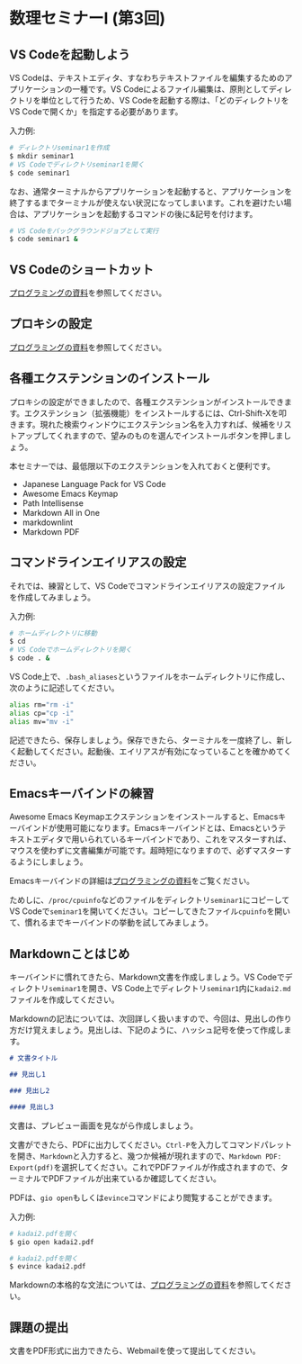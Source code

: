 # 数理セミナーI (第3回)

## VS Codeを起動しよう

VS Codeは、テキストエディタ、すなわちテキストファイルを編集するためのアプリケーションの一種です。VS Codeによるファイル編集は、原則としてディレクトリを単位として行うため、VS Codeを起動する際は、「どのディレクトリをVS Codeで開くか」を指定する必要があります。

入力例:

```bash
# ディレクトリseminar1を作成
$ mkdir seminar1
# VS Codeでディレクトリseminar1を開く
$ code seminar1
```

なお、通常ターミナルからアプリケーションを起動すると、アプリケーションを終了するまでターミナルが使えない状況になってしまいます。これを避けたい場合は、アプリケーションを起動するコマンドの後に&記号を付けます。

```bash
# VS Codeをバックグラウンドジョブとして実行
$ code seminar1 &
```

## VS Codeのショートカット

[プログラミングの資料](../programming2024/programming-2.md#vs-code-ショートカット)を参照してください。

## プロキシの設定

[プログラミングの資料](../programming2024/programming-2.md#プロキシの設定vs-code)を参照してください。

## 各種エクステンションのインストール

プロキシの設定ができましたので、各種エクステンションがインストールできます。エクステンション（拡張機能）をインストールするには、Ctrl-Shift-Xを叩きます。現れた検索ウィンドウにエクステンション名を入力すれば、候補をリストアップしてくれますので、望みのものを選んでインストールボタンを押しましょう。

本セミナーでは、最低限以下のエクステンションを入れておくと便利です。

+ Japanese Language Pack for VS Code
+ Awesome Emacs Keymap
+ Path Intellisense
+ Markdown All in One
+ markdownlint
+ Markdown PDF

## コマンドラインエイリアスの設定

それでは、練習として、VS Codeでコマンドラインエイリアスの設定ファイルを作成してみましょう。

入力例:

```bash
# ホームディレクトリに移動
$ cd
# VS Codeでホームディレクトリを開く
$ code . &
```

VS Code上で、`.bash_aliases`というファイルをホームディレクトリに作成し、次のように記述してください。

```bash
alias rm="rm -i"
alias cp="cp -i"
alias mv="mv -i"
```

記述できたら、保存しましょう。保存できたら、ターミナルを一度終了し、新しく起動してください。起動後、エイリアスが有効になっていることを確かめてください。

## Emacsキーバインドの練習

Awesome Emacs Keymapエクステンションをインストールすると、Emacsキーバインドが使用可能になります。Emacsキーバインドとは、Emacsというテキストエディタで用いられているキーバインドであり、これをマスターすれば、マウスを使わずに文書編集が可能です。超時短になりますので、必ずマスターするようにしましょう。

Emacsキーバインドの詳細は[プログラミングの資料](../programming2024/programming-2.md#emacsキーバインディング)をご覧ください。

ためしに、`/proc/cpuinfo`などのファイルをディレクトリ`seminar1`にコピーしてVS Codeで`seminar1`を開いてください。コピーしてきたファイル`cpuinfo`を開いて、慣れるまでキーバインドの挙動を試してみましょう。

## Markdownことはじめ

キーバインドに慣れてきたら、Markdown文書を作成しましょう。VS Codeでディレクトリ`seminar1`を開き、VS Code上でディレクトリ`seminar1`内に`kadai2.md`ファイルを作成してください。

Markdownの記法については、次回詳しく扱いますので、今回は、見出しの作り方だけ覚えましょう。見出しは、下記のように、ハッシュ記号を使って作成します。

```markdown
# 文書タイトル

## 見出し1

### 見出し2

#### 見出し3
```

文書は、プレビュー画面を見ながら作成しましょう。

文書ができたら、PDFに出力してください。`Ctrl-P`を入力してコマンドパレットを開き、`Markdown`と入力すると、幾つか候補が現れますので、`Markdown PDF: Export(pdf)`を選択してください。これでPDFファイルが作成されますので、ターミナルでPDFファイルが出来ているか確認してください。

PDFは、`gio open`もしくは`evince`コマンドにより閲覧することができます。

入力例:

```bash
# kadai2.pdfを開く
$ gio open kadai2.pdf
```

```bash
# kadai2.pdfを開く
$ evince kadai2.pdf
```

Markdownの本格的な文法については、[プログラミングの資料](https://kut-econ.github.io/programming2024/programming-2.html#マークダウン入門)を参照してください。

## 課題の提出

文書をPDF形式に出力できたら、Webmailを使って提出してください。
